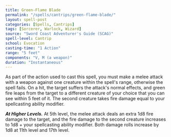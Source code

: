 ```yaml
---
title: Green-Flame Blade
permalink: "/spells/cantrips/green-flame-blade/"
layout: spell-post
categories: [Spells, Cantrips]
tags: [Sorcerer, Warlock, Wizard]
source: "Sword Coast Adventurer's Guide (SCAG)"
spell-level: Cantrip
school: Evocation
casting-time: "1 Action"
range: "5 feet"
components: "V, M (a weapon)"
duration: "Instantaneous"
---
```


As part of the action used to cast this spell, you must make a melee attack with a weapon against one creature within the spell's range, otherwise the spell fails. On a hit, the target suffers the attack's normal effects, and green fire leaps from the target to a different creature of your choice that you can see within 5 feet of it. The second creature takes fire damage equal to your spellcasting ability modifier.

***At Higher Levels.*** At 5th level, the melee attack deals an extra 1d8 fire damage to the target, and the fire damage to the second creature increases to 1d8 + your spellcasting ability modifier. Both damage rolls increase by 1d8 at 11th level and 17th level.
